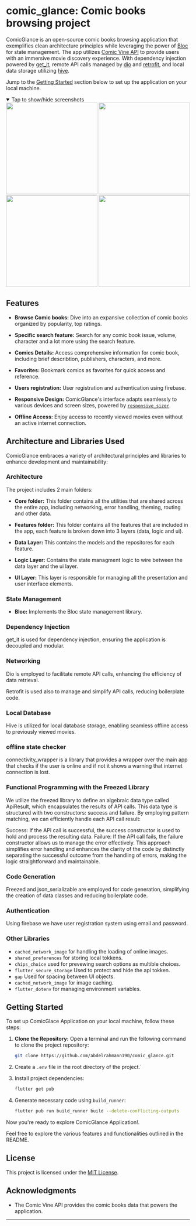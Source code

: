 # comic_glance: Comic books browsing project

ComicGlance is an open-source comic books browsing application that exemplifies clean architecture principles while leveraging the power of [Bloc](https://pub.dev/packages/flutter_bloc) for state management. The app utilizes [Comic Vine API](https://comicvine.gamespot.com/api/) to provide users with an immersive movie discovery experience. With dependency injection powered by [get_it](https://pub.dev/packages/get_it), remote API calls managed by [dio](https://pub.dev/packages/dio) and [retrofit](https://pub.dev/packages/retrofit), and local data storage utilizing [hive](https://pub.dev/packages/hive).

Jump to the [Getting Started](#getting-started) section below to set up the application on your local machine.

<details open>
<summary>Tap to show/hide screenshots</summary>

<div>
<img src="https://github.com/abdelrahmann190/comic_glance/raw/main/screenshots/1.jpeg" width="250">
<img src="https://github.com/abdelrahmann190/comic_glance/raw/main/screenshots/2.jpeg" width="250">
<img src="https://github.com/abdelrahmann190/comic_glance/raw/main/screenshots/3.jpeg" width="250">
<img src="https://github.com/abdelrahmann190/comic_glance/raw/main/screenshots/4.jpeg" width="250">
</div>
</details>

## Features

- **Browse Comic books:** Dive into an expansive collection of comic books organized by popularity, top ratings.

- **Specific search feature:** Search for any comic book issue, volume, character and a lot more using the search feature.

- **Comics Details:** Access comprehensive information for comic book, including brief describtion, publishers, characters, and more.

- **Favorites:** Bookmark comics as favorites for quick access and reference.

- **Users registration:** User registration and authentication using firebase.

- **Responsive Design:** ComicGlance's interface adapts seamlessly to various devices and screen sizes, powered by [`responsive_sizer`]('https://pub.dev/packages/responsive_sizer').

- **Offline Access:** Enjoy access to recently viewed movies even without an active internet connection.


## Architecture and Libraries Used

ComicGlance embraces a variety of architectural principles and libraries to enhance development and maintainability:

### Architecture

The project includes 2 main folders:

- **Core folder:** This folder contains all the utilities that are shared across the entire app, including networking, error handling, theming, routing and other data.

- **Features folder:** This folder contains all the features that are included in the app, each feature is broken down into 3 layers (data, logic and ui).

- **Data Layer:** This contains the models and the repositores for each feature.

- **Logic Layer:** Contains the state managment logic to wire between the data layer and the ui layer.

- **UI Layer:**  This layer is responsible for managing all the presentation and user interface elements.

### State Management

- **Bloc:** Implements the Bloc state management library.

### Dependency Injection

get_it is used for dependency injection, ensuring the application is decoupled and modular.

### Networking

Dio is employed to facilitate remote API calls, enhancing the efficiency of data retrieval.

Retrofit is used also to manage and simplify API calls, reducing boilerplate code.

### Local Database

Hive is utilized for local database storage, enabling seamless offline access to previously viewed movies.

### offline state checker

connectivity_wrapper is a library that provides a wrapper over the main app that checks if the user is online and if not it shows a warning that internet connection is lost.

### Functional Programming with the Freezed Library

We utilize the freezed library to define an algebraic data type called ApiResult, which encapsulates the results of API calls. This data type is structured with two constructors: success and failure. By employing pattern matching, we can efficiently handle each API call result:

Success: If the API call is successful, the success constructor is used to hold and process the resulting data.
Failure: If the API call fails, the failure constructor allows us to manage the error effectively.
This approach simplifies error handling and enhances the clarity of the code by distinctly separating the successful outcome from the handling of errors, making the logic straightforward and maintainable.

### Code Generation

Freezed and json_serializable are employed for code generation, simplifying the creation of data classes and reducing boilerplate code.

### Authentication

Using firebase we have user registration system using email and password.

### Other Libraries

- `cached_network_image` for handling the loading of online images.
- `shared_preferences` for storing local tokkens.
- `chips_choice` used for prevewing search options as multible choices.
- `flutter_secure_storage` Used to protect and hide the api tokken.
- `gap` Used for spacing between UI objects.
- `cached_network_image` for image caching.
- `flutter_dotenv` for managing environment variables.


## Getting Started
To set up ComicGlace Application on your local machine, follow these steps:

1. **Clone the Repository:** Open a terminal and run the following command to clone the project repository:

   ```bash
   git clone https://github.com/abdelrahmann190/comic_glance.git

2. Create a `.env` file in the root directory of the project.`

3. Install project dependencies:
   ```bash
   flutter get pub
   ```

4. Generate necessary code using `build_runner`:
   ```bash
   flutter pub run build_runner build --delete-conflicting-outputs
   ```

Now you're ready to explore ComicGlance Application!.

Feel free to explore the various features and functionalities outlined in the README.

## License

This project is licensed under the [MIT License](LICENSE).

## Acknowledgments

- The Comic Vine API provides the comic books data that powers the application.

---